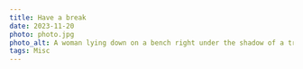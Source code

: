 ```yaml
---
title: Have a break
date: 2023-11-20
photo: photo.jpg
photo_alt: A woman lying down on a bench right under the shadow of a tree on a rural path
tags: Misc
---
```

